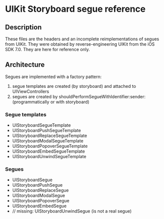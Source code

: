 # UIKit Storyboard segue reference

## Description

These files are the headers and an incomplete reimplementations of segues from UIKit. 
They were obtained by reverse-engineering UIKit from the iOS SDK 7.0.
They are here for reference only.

## Architecture

Segues are implemented with a factory pattern:

1. segue templates are created (by storyboard) and attached to UIViewControllers
2. segues are created by shouldPerformSegueWithIdentifier:sender: (programmatically or with storyboard)


### Segue templates

- UIStoryboardSegueTemplate
- UIStoryboardPushSegueTemplate
- UIStoryboardReplaceSegueTemplate
- UIStoryboardModalSegueTemplate
- UIStoryboardPopoverSegueTemplate
- UIStoryboardEmbedSegueTemplate
- UIStoryboardUnwindSegueTemplate

### Segues

- UIStoryboardSegue
- UIStoryboardPushSegue
- UIStoryboardReplaceSegue
- UIStoryboardModalSegue
- UIStoryboardPopoverSegue
- UIStoryboardEmbedSegue
- // missing: UIStoryboardUnwindSegue (is not a real segue)